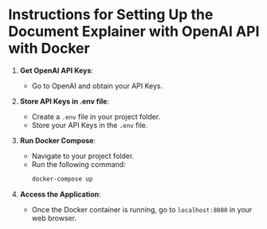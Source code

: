 # Instructions for Setting Up the Document Explainer with OpenAI API with Docker

1. **Get OpenAI API Keys**:
   - Go to OpenAI and obtain your API Keys.

2. **Store API Keys in .env file**:
   - Create a `.env` file in your project folder.
   - Store your API Keys in the `.env` file.

3. **Run Docker Compose**:
   - Navigate to your project folder.
   - Run the following command:
     ```bash
     docker-compose up
     ```

4. **Access the Application**:
   - Once the Docker container is running, go to `localhost:8080` in your web browser.
